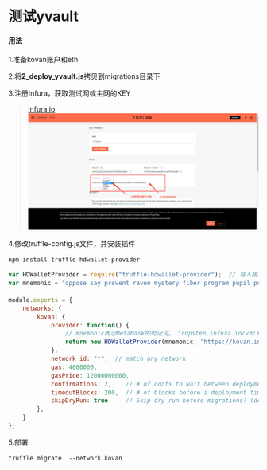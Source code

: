 # 测试yvault

#### 用法

1.准备kovan账户和eth

2.将**2_deploy_yvault.js**拷贝到migrations目录下

3.注册Infura，获取测试网或主网的KEY

> [infura.io](https://infura.io)
![infura](../res/img/infura.jpg)

4.修改truffle-config.js文件，并安装插件

```shell script
npm install truffle-hdwallet-provider
```

```js
var HDWalletProvider = require("truffle-hdwallet-provider");  // 导入模块
var mnemonic = "oppose say prevent raven mystery fiber program pupil poverty else pill enact";  //MetaMask的助记词。

module.exports = {
  	networks: {
        kovan: {
            provider: function() {
                // mnemonic表示MetaMask的助记词。 "ropsten.infura.io/v3/33..."表示Infura上的项目id
                return new HDWalletProvider(mnemonic, "https://kovan.infura.io/v3/xxxxxx", 0);
            },
            network_id: "*",  // match any network
            gas: 4600000,
            gasPrice: 12000000000,
            confirmations: 2,    // # of confs to wait between deployments. (default: 0)
            timeoutBlocks: 200,  // # of blocks before a deployment times out  (minimum/default: 50)
            skipDryRun: true     // Skip dry run before migrations? (default: false for public nets )
        },
  	}
};
```

5.部署
```shell script
truffle migrate  --network kovan
```


